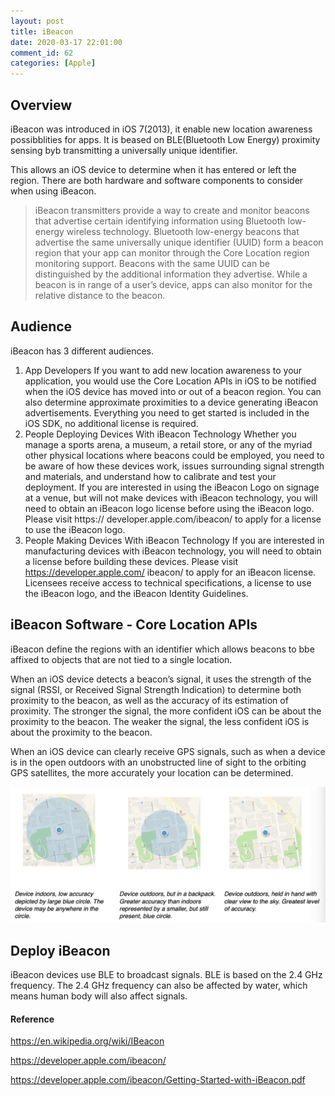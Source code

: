 ```yaml
---
layout: post
title: iBeacon
date: 2020-03-17 22:01:00
comment_id: 62
categories: [Apple]
---
```


## Overview

iBeacon was introduced in iOS 7(2013), it enable new location awareness possibblities for apps. It is beased on BLE(Bluetooth Low Energy) proximity sensing byb transmitting a universally unique identifier.

This allows an iOS device to determine when it has entered or left the region. There are both hardware and software components to consider when using iBeacon.

> iBeacon transmitters provide a way to create and monitor beacons that advertise certain identifying information using Bluetooth low-energy wireless technology. Bluetooth low-energy beacons that advertise the same universally unique identifier (UUID) form a beacon region that your app can monitor through the Core Location region monitoring support. Beacons with the same UUID can be distinguished by the additional information they advertise. While a beacon is in range of a user’s device, apps can also monitor for the relative distance to the beacon.

## Audience

iBeacon has 3 different audiences.

1. App Developers
If you want to add new location awareness to your application, you would use the Core Location APIs in iOS to be notified when the iOS device has moved into or out of a beacon region. You can also determine approximate proximities to a device generating iBeacon advertisements. Everything you need to get started is included in the iOS SDK, no additional license is required.
2. People Deploying Devices With iBeacon Technology
Whether you manage a sports arena, a museum, a retail store, or any of the myriad other physical locations where beacons could be employed, you need to be aware of how these devices work, issues surrounding signal strength and materials, and understand how to calibrate and test your deployment. If you are interested in using the iBeacon Logo on signage at a venue, but will not make devices with iBeacon technology, you will need to obtain an iBeacon logo license before using the iBeacon logo. Please visit https:// developer.apple.com/ibeacon/ to apply for a license to use the iBeacon logo.
3. People Making Devices With iBeacon Technology
If you are interested in manufacturing devices with iBeacon technology, you will need to obtain a license before building these devices. Please visit https://developer.apple.com/ ibeacon/ to apply for an iBeacon license. Licensees receive access to technical specifications, a license to use the iBeacon logo, and the iBeacon Identity Guidelines.

## iBeacon Software - Core Location APIs

iBeacon define the regions with an identifier which allows beacons to bbe affixed to objects that are not tied to a single location.

When an iOS device detects a beacon’s signal, it uses the strength of the signal (RSSI, or Received Signal Strength Indication) to determine both proximity to the beacon, as well as the accuracy of its estimation of proximity. The stronger the signal, the more confident iOS can be about the proximity to the beacon. The weaker the signal, the less confident iOS is about the proximity to the beacon.

When an iOS device can clearly receive GPS signals, such as when a device is in the open outdoors with an unobstructed line of sight to the orbiting GPS satellites, the more accurately your location can be determined.

![location](/images/2020-03-17-iBeacon/location.png)

## Deploy iBeacon

iBeacon devices use BLE to broadcast signals. BLE is based on the 2.4 GHz frequency. The 2.4 GHz frequency can also be affected by water, which means human body will also affect signals.

#### Reference

<https://en.wikipedia.org/wiki/IBeacon>

<https://developer.apple.com/ibeacon/>

<https://developer.apple.com/ibeacon/Getting-Started-with-iBeacon.pdf>